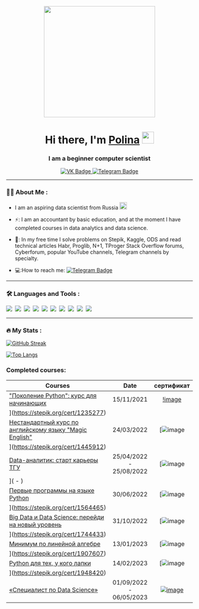 <div id="header" align="center">
  <img src="https://media.giphy.com/media/LMcB8XospGZO8UQq87/giphy.gif" width="300"/>
</div>

<h1 align="center">Hi there, I'm <a href="https://daniilshat.ru/" target="_blank">Polina</a> 
<img src="https://github.com/blackcater/blackcater/raw/main/images/Hi.gif" height="32"/></h1> 
<h3 align="center">I am a beginner computer scientist </h3>
<div id="header" align="center">
  

  
<div id="badges">
  <a href="https://vk.com/id134089170">
    <img src="https://img.shields.io/badge/VK-blue?style=for-the-badge&logo=vk&logoColor=white" alt="VK Badge"/>
  </a>
  <a href="https://t.me/smolchonok">
    <img src="https://img.shields.io/badge/Telegram-blue?style=for-the-badge&logo=telegram&logoColor=white" alt="Telegram Badge"/>
  </a>
</div>

<img src="https://komarev.com/ghpvc/?username=Polina1305&style=flat-square&color=blue" alt=""/>
  
 </div id="header"> 
 
---


### :woman_technologist: About Me :

- I am an aspiring data scientist from Russia  <img src="https://cdn.jsdelivr.net/npm/openmoji@12.4.0/color/svg/1F1F7-1F1FA.svg" width="20" height="20"/> 

- ⚡: I am an accountant by basic education, and at the moment I have completed courses in data analytics and data science.

- 📖: In my free time I solve problems on Stepik, Kaggle, ODS and read technical articles Habr, Proglib, N+1, TProger Stack Overflow forums, Cyberforum, popular YouTube channels, Telegram channels by specialty.

- 💻:How to reach me: [![Telegram Badge](https://img.shields.io/badge/Telegram-blue?style=for-the-badge&logo=telegram&logoColor=white)](https://t.me/smolchonok)


---

### :hammer_and_wrench: Languages and Tools :

<div>
  <img src="https://img.shields.io/badge/Python-3776AB?style=for-the-badge&logo=Python&logoColor=F7931E"/>&nbsp;
  <img src="https://img.shields.io/badge/Scikit-Learn-F7931E?style=for-the-badge&logo=Scikit-Learn&logoColor=ЦВЕТ ЛОГОТИПА"/>&nbsp;
  <img src="https://img.shields.io/badge/Pandas-150458?style=for-the-badge&logo=Pandas&logoColor=ЦВЕТ ЛОГОТИПА"/>&nbsp;
  <img src="https://img.shields.io/badge/NumPy-013243?style=for-the-badge&logo=NumPy&logoColor=ЦВЕТ ЛОГОТИПА"/>&nbsp;
  <img src="https://img.shields.io/badge/Keras-D00000?style=for-the-badge&logo=Keras&logoColor=ЦВЕТ ЛОГОТИПА"/>&nbsp;
  <img src="https://img.shields.io/badge/Jupyter-white?style=for-the-badge&logo=Jupyter&logoColor=F37626"/>&nbsp;
  <img src="https://img.shields.io/badge/postgresql-4169E1?style=for-the-badge&logo=postgresql&logoColor=0d1833"/>&nbsp;
  <img src="https://img.shields.io/badge/powerbi-F2C811?style=for-the-badge&logo=powerbi&logoColor=200d33"/>&nbsp;
  <img src="https://img.shields.io/badge/microsoft office-D83B01?style=for-the-badge&logo=microsoftoffice&logoColor=ЦВЕТ ЛОГОТИПА"/>&nbsp;
  <img src="https://img.shields.io/badge/tensorflow-FF6F00?style=for-the-badge&logo=tensorflow&logoColor=4a0d1b"/>&nbsp;
  
</div>


---

### :fire: My Stats :

[![GitHub Streak](http://github-readme-streak-stats.herokuapp.com?user=Polina1305&theme=dark&background=000000)](https://git.io/streak-stats)




[![Top Langs](https://github-readme-stats.vercel.app/api/top-langs/?username=Polina1305&layout=compact&theme=vision-friendly-dark)](https://github.com/anuraghazra/github-readme-stats)



### Сompleted courses: 



| Сourses                                                                                              |    Date                      |   сертификат |
|------------------------------------------------------------------------------------------------------|:----------------------------:|:------------:|
| ["Поколение Python": курс для начинающих](https://stepik.org/course/58852/syllabus)                  |    15/11/2021  |[!image](https://user-images.githubusercontent.com/106150320/235955674-a0bb33e6-37ba-4c44-bb64-ef5d68dbf79f.png)
](https://stepik.org/cert/1235277)|
| [Нестандартный курс по английскому языку "Magic English"](https://stepik.org/course/101725/syllabus) |    24/03/2022 |[![image](https://user-images.githubusercontent.com/106150320/235955691-c1b6755c-d72d-45e7-b5c9-d091989e4998.png)
](https://stepik.org/cert/1445912)|
| [Data-аналитик: старт карьеры ТГУ](https://tsu-dpo.ru/program/data)                                  |    25/04/2022 - 25/08/2022   |[![image](https://user-images.githubusercontent.com/106150320/235955445-d29583c0-f180-4893-a286-f3ddb66bebfc.png)
]( -  )|
| [Первые программы на языке Python](https://stepik.org/users/348200179)                               |    30/06/2022  |[![image](https://user-images.githubusercontent.com/106150320/235955588-ee324536-8d68-4c04-ae80-4dd44b0e9c9e.png)
](https://stepik.org/cert/1564465)|
| [Big Data и Data Science: перейди на новый уровень](https://stepik.org/course/101689/syllabus)       |    31/10/2022 |[![image](https://user-images.githubusercontent.com/106150320/235955611-5f9024d4-93a5-4f44-81ed-28c5cccec2db.png)
](https://stepik.org/cert/1744433)|
| [Минимум по линейной алгебре](https://stepik.org/course/57167/syllabus)                              |    13/01/2023    |[![image](https://user-images.githubusercontent.com/106150320/235955621-0d214f54-5817-435d-836a-c5310e9913a3.png)
](https://stepik.org/cert/1907607)|
| [Python для тех, у кого лапки](https://stepik.org/course/85388/syllabus)                             |    14/02/2023   |[![image](https://user-images.githubusercontent.com/106150320/235955644-25955b03-7336-49ed-a35d-e79fcae948a5.png)
](https://stepik.org/cert/1948420)|
| [«Специалист по Data Science»](https://practicum.yandex.ru/data-scientist/)                          |    01/09/2022 - 06/05/2023   |[![image](https://user-images.githubusercontent.com/106150320/235955798-623921b1-3ab1-45f3-9f2d-611ade564a94.png)]( - ) |

